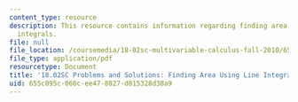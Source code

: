 ```yaml
---
content_type: resource
description: This resource contains information regarding finding area using line
  integrals.
file: null
file_location: /coursemedia/18-02sc-multivariable-calculus-fall-2010/655c095c066cee478027d815328d38a9_MIT18_02SC_we_68_comb.pdf
file_type: application/pdf
resourcetype: Document
title: '18.02SC Problems and Solutions: Finding Area Using Line Integrals'
uid: 655c095c-066c-ee47-8027-d815328d38a9
---
```

